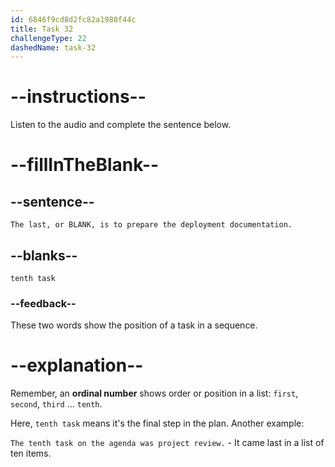 ```yaml
---
id: 6846f9cd8d2fc82a1980f44c
title: Task 32
challengeType: 22
dashedName: task-32
---
```


<!-- (audio) James: The last, or tenth task, is to prepare the deployment documentation. -->

# --instructions--

Listen to the audio and complete the sentence below.

# --fillInTheBlank--

## --sentence--

`The last, or BLANK, is to prepare the deployment documentation.`

## --blanks--

`tenth task`

### --feedback--

These two words show the position of a task in a sequence.

# --explanation--

Remember, an **ordinal number** shows order or position in a list: `first`, `second`, `third` ... `tenth`.

Here, `tenth task` means it's the final step in the plan. Another example:

`The tenth task on the agenda was project review.` - It came last in a list of ten items.
